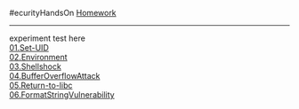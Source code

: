 #ecurityHandsOn
[Homework](https://github.com/YunHsiuLu/SecurityHandsOn/tree/main/Homework)<br>
* * *
experiment test here<br>
[01.Set-UID](https://github.com/YunHsiuLu/SecurityHandsOn/tree/main/01.Set-UID)<br>
[02.Environment](https://github.com/YunHsiuLu/SecurityHandsOn/tree/main/02.Environment)<br>
[03.Shellshock](https://github.com/YunHsiuLu/SecurityHandsOn/tree/main/03.Shellshock)<br>
[04.BufferOverflowAttack](https://github.com/YunHsiuLu/SecurityHandsOn/tree/main/04.BufferOverflowAttack)<br>
[05.Return-to-libc](https://github.com/YunHsiuLu/SecurityHandsOn/tree/main/05.Returb-to-libc)<br>
[06.FormatStringVulnerability](https://github.com.YunHsiuLu/SecurityHandsOn/tree/main/06.FormatStringVulnerability)<br>
